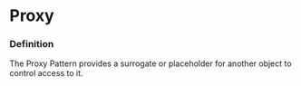 # Proxy

### Definition

The Proxy Pattern provides a surrogate or placeholder for another object to control access to it.